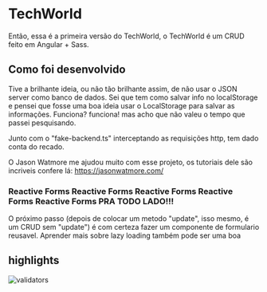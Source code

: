 # TechWorld

Então, essa é a primeira versão do TechWorld, o TechWorld é um CRUD feito em Angular + Sass.

## Como foi desenvolvido

Tive a brilhante ideia, ou não tão brilhante assim, de não usar o JSON server como banco de dados.
Sei que tem como salvar info no localStorage e pensei que fosse uma boa ideia usar o LocalStorage para salvar as informações. Funciona? funciona! mas acho que não valeu o tempo que passei pesquisando.

Junto com o "fake-backend.ts" interceptando as requisições http, tem dado conta do recado.

O Jason Watmore me ajudou muito com esse projeto, os tutoriais dele são incriveis confere lá: https://jasonwatmore.com/

### Reactive Forms Reactive Forms Reactive Forms Reactive Forms Reactive Forms PRA TODO LADO!!!

O próximo passo (depois de colocar um metodo "update", isso mesmo, é um CRUD sem "update") é com certeza fazer um componente de formulario reusavel. Aprender mais sobre lazy loading também pode ser uma boa

## highlights

![validators](https://media2.giphy.com/media/LnR5xZcLyMXXzQAyni/giphy.gif)

